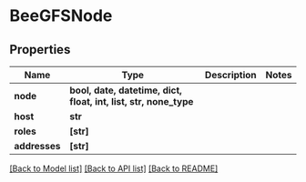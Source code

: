 # BeeGFSNode


## Properties

Name | Type | Description | Notes
------------ | ------------- | ------------- | -------------
**node** | **bool, date, datetime, dict, float, int, list, str, none_type** |  | 
**host** | **str** |  | 
**roles** | **[str]** |  | 
**addresses** | **[str]** |  | 

[[Back to Model list]](../#documentation-for-models) [[Back to API list]](../#documentation-for-api-endpoints) [[Back to README]](../)


